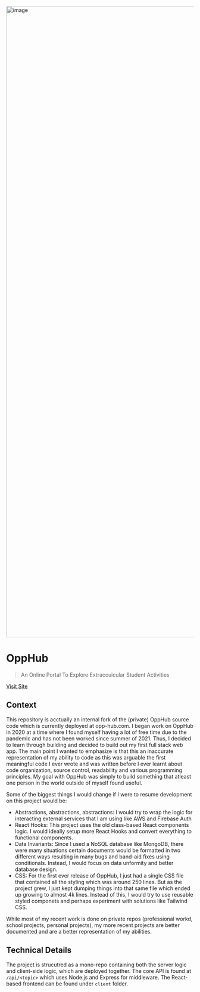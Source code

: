 <img width="1694" alt="image" src="https://github.com/Exoceus/opphub/assets/27310726/515cb976-0e7d-4d47-926f-f3bb6e1b56a8">

# OppHub
> An Online Portal To Explore Extraccuicular Student Activities

[Visit Site](https://www.opp-hub.com/)

## Context
This repository is acctually an internal fork of the (private) OppHub source code which is currently deployed at opp-hub.com. I began work on OppHub in 2020 at a time where I found myself having a lot of free time due to the pandemic and has not been worked since summer of 2021. Thus, I decided to learn through building and decided to build out my first full stack web app. The main point I wanted to emphasize is that this an inaccurate representation of my ability to code as this was arguable the first meaningful code I ever wrote and was written before I ever learnt about code organization, source control, readability and various programming principles. My goal with OppHub was simply to build something that atleast one person in the world outside of myself found useful.

Some of the biggest things I would change if I were to resume development on this project would be:
- Abstractions, abstractions, abstractions: I would try to wrap the logic for interacting external services that I am using like AWS and Firebase Auth
- React Hooks: This project uses the old class-based React components logic. I would ideally setup more React Hooks and convert everything to functional components.
- Data Invariants: Since I used a NoSQL database like MongoDB, there were many situations certain documents would be formatted in two different ways resulting in many bugs and band-aid fixes using conditionals. Instead, I would focus on data unformity and better database design.
- CSS: For the first ever release of OppHub, I just had a single CSS file that contained all the styling which was around 250 lines. But as the project grew, I just kept dumping things into that same file which ended up growing to almost 4k lines. Instead of this, I would try to use reusable styled componets and perhaps experiment with solutions like Tailwind CSS.

While most of my recent work is done on private repos (professional workd, school projects, personal projects), my more recent projects are better documented and are a better representation of my abilities.

## Technical Details
The project is strucutred as a mono-repo containing both the server logic and client-side logic, which are deployed together. The core API is found at `/api/<topic>` which uses Node.js and Express for middleware. The React-based frontend can be found under `client` folder. 

